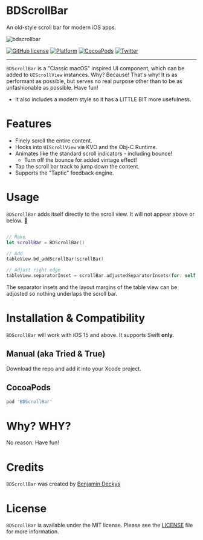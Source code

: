 # BDScrollBar
An old-style scroll bar for modern iOS apps.

![bdscrollbar](https://user-images.githubusercontent.com/2734719/168598673-09fe31b7-1fdf-4cff-a8a7-635a0d3abe44.png)


[![GitHub license](https://img.shields.io/badge/license-MIT-blue.svg?style=for-the-badge)](https://raw.githubusercontent.com/viewDidAppear/BDScrollView/master/LICENSE)
[![Platform](https://img.shields.io/cocoapods/p/BDScrollBar.svg?style=for-the-badge)](http://cocoadocs.org/docsets/BDScrollBar)
[![CocoaPods](https://img.shields.io/badge/pods-BDScrollBar-brightgreen?maxAge=3600&style=for-the-badge)](https://cocoapods.org/pods/BDScrollBar)
[![Twitter](https://img.shields.io/badge/twitter-follow%20me-ff69b4?style=for-the-badge)](https://twitter.com/viewDidAppear)

---

`BDScrollBar` is a "Classic macOS" inspired UI component, which can be added to `UIScrollView` instances. Why? Because! That's why!
It is as performant as possible, but serves no real purpose other than to be as unfashionable as possible. Have fun!

* It also includes a modern style so it has a LITTLE BIT more usefulness.

# Features

* Finely scroll the entire content.
* Hooks into `UIScrollView` via KVO and the Obj-C Runtime.
* Animates like the standard scroll indicators - including bounce!
  * Turn off the bounce for added vintage effect!
* Tap the scroll bar track to jump down the content.
* Supports the "Taptic" feedback engine.

# Usage

`BDScrollBar` adds itself directly to the scroll view. It will not appear above or below. 🙌

```swift

// Make
let scrollBar = BDScrollBar()

// Add
tableView.bd_addScrollBar(scrollBar)

// Adjust right edge
tableView.separatorInset = scrollBar.adjustedSeparatorInsets(for: self.tableView.separatorInset)
```

The separator insets and the layout margins of the table view can be adjusted so nothing underlaps the scroll bar.

# Installation & Compatibility

`BDScrollBar` will work with iOS 15 and above. It supports Swift **only**.

## Manual (aka Tried & True)

Download the repo and add it into your Xcode project.

## CocoaPods

```ruby
pod 'BDScrollBar'
```

# Why? WHY?

No reason. Have fun!

# Credits

`BDScrollBar` was created by [Benjamin Deckys](https://github.com/viewDidAppear)

# License

`BDScrollBar` is available under the MIT license. Please see the [LICENSE](LICENSE) file for more information.
